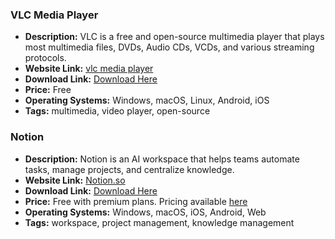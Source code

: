### VLC Media Player
- **Description:** VLC is a free and open-source multimedia player that plays most multimedia files, DVDs, Audio CDs, VCDs, and various streaming protocols.
- **Website Link:** [vlc media player](https://www.videolan.org/vlc/index.html)
- **Download Link:** [Download Here](https://www.videolan.org/vlc/#download)
- **Price:** Free
- **Operating Systems:** Windows, macOS, Linux, Android, iOS
- **Tags:** multimedia, video player, open-source

### Notion

- **Description:** Notion is an AI workspace that helps teams automate tasks, manage projects, and centralize knowledge.
- **Website Link:** [Notion.so](https://www.notion.so)
- **Download Link:** [Download Here](https://www.notion.so/download)
- **Price:** Free with premium plans. Pricing available [here](https://www.notion.so/pricing)
- **Operating Systems:** Windows, macOS, iOS, Android, Web
- **Tags:** workspace, project management, knowledge management


